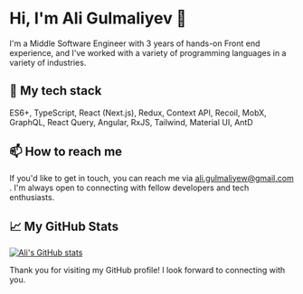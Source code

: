 
# Hi, I'm Ali Gulmaliyev 👋

I'm a Middle Software Engineer with 3 years of hands-on Front end experience, and I've worked with a variety of programming languages in a variety of industries. 

## 🔭 My tech stack

ES6+, TypeScript, React (Next.js), Redux, Context API, Recoil, MobX, GraphQL, React Query, Angular, RxJS, Tailwind, Material UI, AntD

## 📫 How to reach me

If you'd like to get in touch, you can reach me via [ali.gulmaliyew@gmail.com](mailto:ali.gulmaliyew@gmail.com) . I'm always open to connecting with fellow developers and tech enthusiasts.


## 📈 My GitHub Stats

[![Ali's GitHub stats](https://github-readme-stats.vercel.app/api?username=aligulmaliyev&count_private=true&show_icons=true&theme=dark)](https://github.com/anuraghazra/github-readme-stats)

Thank you for visiting my GitHub profile! I look forward to connecting with you.
